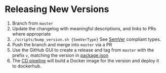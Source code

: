 # Releasing New Versions
1. Branch from `master`
2. Update the changelog with meaningful descriptions, and links to PRs where appropriate
3. `./scripts/bump_version.sh {SemVerType}` See [SemVer](https://semver.org/) compliant types.
4. Push the branch and merge into `master` via a PR
5. Use the GitHub GUI to create a release and tag from `master` with the prefix `v`, matching the version in [package.json](../../package.json)
6. The [CD pipeline](../../Jenkinsfile) will build a Docker image for the version and deploy it to dockerhub.
